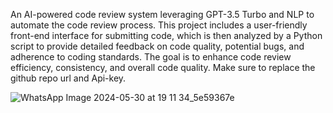 An AI-powered code review system leveraging GPT-3.5 Turbo and NLP to automate the code review process. This project includes a user-friendly front-end interface for submitting code, which is then analyzed by a Python script to provide detailed feedback on code quality, potential bugs, and adherence to coding standards. The goal is to enhance code review efficiency, consistency, and overall code quality.
Make sure to replace the github repo url and Api-key.

![WhatsApp Image 2024-05-30 at 19 11 34_5e59367e](https://github.com/SaiAkhilMC/IntelligentCodeReviewSystem/assets/134203625/0f7edfc5-67fd-4a42-a9cd-e16001b93479)

